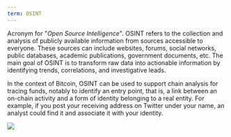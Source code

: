 ```yaml
---
term: OSINT
---
```


Acronym for "*Open Source Intelligence*". OSINT refers to the collection and analysis of publicly available information from sources accessible to everyone. These sources can include websites, forums, social networks, public databases, academic publications, government documents, etc. The main goal of OSINT is to transform raw data into actionable information by identifying trends, correlations, and investigative leads.

In the context of Bitcoin, OSINT can be used to support chain analysis for tracing funds, notably to identify an entry point, that is, a link between an on-chain activity and a form of identity belonging to a real entity. For example, if you post your receiving address on Twitter under your name, an analyst could find it and associate it with your identity.

![](../../dictionnaire/assets/28.png)